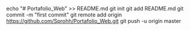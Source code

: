 echo "# Portafolio_Web" >> README.md
git init
git add README.md
git commit -m "first commit"
git remote add origin https://github.com/Sprohh/Portafolio_Web.git
git push -u origin master
